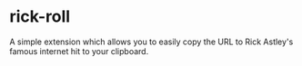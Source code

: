 # rick-roll

A simple extension which allows you to easily copy the URL to Rick Astley's famous internet hit to your clipboard.